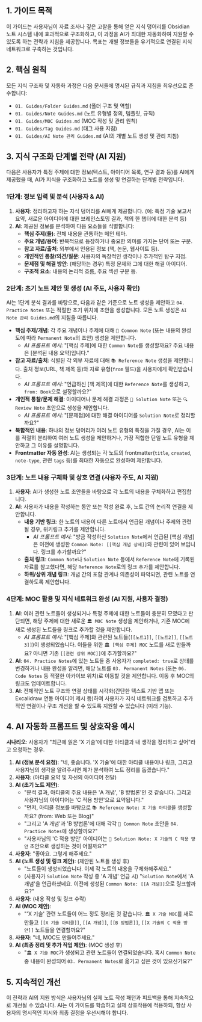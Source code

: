 ## 1. 가이드 목적

이 가이드는 사용자님이 자료 조사나 깊은 고찰을 통해 얻은 지식 덩어리를 Obsidian 노트 시스템 내에 효과적으로 구조화하고, 이 과정을 AI가 최대한 자동화하여 지원할 수 있도록 하는 전략과 지침을 제공합니다. 목표는 개별 정보들을 유기적으로 연결된 지식 네트워크로 구축하는 것입니다.

## 2. 핵심 원칙

모든 지식 구조화 및 자동화 과정은 다음 문서들에 명시된 규칙과 지침을 최우선으로 준수합니다:

-   `01. Guides/Folder Guides.md` (폴더 구조 및 역할)
-   `01. Guides/Note Guides.md` (노트 유형별 정의, 템플릿, 규칙)
-   `01. Guides/MOC Guides.md` (MOC 작성 및 관리 원칙)
-   `01. Guides/Tag Guides.md` (태그 사용 지침)
-   `01. Guides/AI Note 관리 Guides.md` (AI의 개별 노트 생성 및 관리 지침)

## 3. 지식 구조화 단계별 전략 (AI 지원)

다음은 사용자가 특정 주제에 대한 정보(텍스트, 아이디어 목록, 연구 결과 등)를 AI에게 제공했을 때, AI가 지식을 구조화하고 노트를 생성 및 연결하는 단계별 전략입니다.

### 1단계: 정보 입력 및 분석 (사용자 & AI)

1.  **사용자**: 정리하고자 하는 지식 덩어리를 AI에게 제공합니다. (예: 특정 기술 보고서 요약, 새로운 아이디어에 대한 브레인스토밍 결과, 책의 한 챕터에 대한 분석 등)
2.  **AI**: 제공된 정보를 분석하여 다음 요소들을 식별합니다:
    *   **핵심 주제(들)**: 전체 내용을 관통하는 메인 테마.
    *   **주요 개념/용어**: 반복적으로 등장하거나 중요한 의미를 가지는 단어 또는 구문.
    *   **참고 자료/출처**: 외부에서 인용된 정보 (책, 논문, 웹사이트 등).
    *   **개인적인 통찰/의견/질문**: 사용자의 독창적인 생각이나 추가적인 탐구 지점.
    *   **문제점 및 해결 방안**: (해당하는 경우) 특정 문제와 그에 대한 해결 아이디어.
    *   **구조적 요소**: 내용의 논리적 흐름, 주요 섹션 구분 등.

### 2단계: 초기 노트 제안 및 생성 (AI 주도, 사용자 확인)

AI는 1단계 분석 결과를 바탕으로, 다음과 같은 기준으로 노트 생성을 제안하고 `04. Practice Notes` 또는 적절한 초기 위치에 초안을 생성합니다. 모든 노트 생성은 `AI Note 관리 Guides.md`의 지침을 따릅니다.

*   **핵심 주제/개념**: 각 주요 개념이나 주제에 대해 `📝 Common Note` (또는 내용의 완성도에 따라 `Permanent Note`의 초안) 생성을 제안합니다.
    *   *AI 프롬프트 예시*: "[핵심 주제]에 대한 `Common Note`를 생성할까요? 주요 내용은 [분석된 내용 요약]입니다."
*   **참고 자료/출처**: 식별된 각 외부 자료에 대해 `📚 Reference Note` 생성을 제안합니다. 출처 정보(URL, 책 제목 등)와 자료 유형(`from` 필드)을 사용자에게 확인받습니다.
    *   *AI 프롬프트 예시*: "언급하신 [책 제목]에 대한 `Reference Note`를 생성하고, `from: Book`으로 설정할까요?"
*   **개인적 통찰/문제 해결**: 아이디어나 문제 해결 과정은 `🔬 Solution Note` 또는 `🔍 Review Note` 초안으로 생성을 제안합니다.
    *   *AI 프롬프트 예시*: "[문제점]에 대한 해결 아이디어를 `Solution Note`로 정리할까요?"
*   **복합적인 내용**: 하나의 정보 덩어리가 여러 노트 유형의 특징을 가질 경우, AI는 이를 적절히 분리하여 여러 노트 생성을 제안하거나, 가장 적합한 단일 노트 유형을 제안하고 그 이유를 설명합니다.
*   **Frontmatter 자동 완성**: AI는 생성되는 각 노트의 frontmatter(`title`, `created`, `note-type`, 관련 `tags` 등)를 최대한 자동으로 완성하여 제안합니다.

### 3단계: 노트 내용 구체화 및 상호 연결 (사용자 주도, AI 지원)

1.  **사용자**: AI가 생성한 노트 초안들을 바탕으로 각 노트의 내용을 구체화하고 편집합니다.
2.  **AI**: 사용자가 내용을 작성하는 동안 또는 작성 완료 후, 노트 간의 논리적 연결을 제안합니다.
    *   **내용 기반 링크**: 한 노트의 내용이 다른 노트에서 언급된 개념이나 주제와 관련될 경우, 위키링크 추가를 제안합니다.
        *   *AI 프롬프트 예시*: "방금 작성하신 `Solution Note`에서 언급된 [핵심 개념]은 이전에 생성한 `Common Note: [[핵심 개념 상세]]`와 관련이 있어 보입니다. 링크를 추가할까요?"
    *   **출처 링크**: `Common Note`나 `Solution Note` 등에서 `Reference Note`에 기록된 자료를 참고했다면, 해당 `Reference Note`로의 링크 추가를 제안합니다.
    *   **하위/상위 개념 링크**: 개념 간의 포함 관계나 의존성이 파악되면, 관련 노트를 연결하도록 제안합니다.

### 4단계: MOC 활용 및 지식 네트워크 완성 (AI 지원, 사용자 결정)

1.  **AI**: 여러 관련 노트들이 생성되거나 특정 주제에 대한 노트들이 충분히 모였다고 판단되면, 해당 주제에 대한 새로운 `🏛️ MOC Note` 생성을 제안하거나, 기존 MOC에 새로 생성된 노트들을 링크로 추가할 것을 제안합니다.
    *   *AI 프롬프트 예시*: "[핵심 주제]와 관련된 노트들(`[[노트1]]`, `[[노트2]]`, `[[노트3]]`)이 생성되었습니다. 이들을 위한 `🏛️ [핵심 주제] MOC` 노트를 새로 만들까요? 아니면 기존 `[[관련 상위 MOC]]`에 추가할까요?"
2.  **AI**: `04. Practice Notes`에 있는 노트들 중 사용자가 `completed: true`로 상태를 변경하거나 내용 완성을 알리면, 해당 노트를 `03. Permanent Notes` (또는 `06. Code Notes` 등 적절한 아카이브 위치)로 이동할 것을 제안합니다. 이동 후 MOC의 링크도 업데이트합니다.
3.  **AI**: 전체적인 노트 구조와 연결 상태를 시각화(간단한 텍스트 기반 맵 또는 Excalidraw 연동 아이디어 제시 등)하여 사용자가 지식 네트워크를 검토하고 추가적인 연결이나 구조 개선을 할 수 있도록 지원할 수 있습니다 (미래 기능).

## 4. AI 자동화 프롬프트 및 상호작용 예시

**시나리오**: 사용자가 "최근에 읽은 'X 기술'에 대한 아티클과 내 생각을 정리하고 싶어"라고 요청하는 경우.

1.  **AI (정보 분석 요청)**: "네, 좋습니다. 'X 기술'에 대한 아티클 내용이나 링크, 그리고 사용자님의 생각을 알려주시면 제가 분석하여 노트 정리를 돕겠습니다."
2.  **사용자**: (아티클 요약 및 자신의 아이디어 전달)
3.  **AI (초기 노트 제안)**:
    *   "분석 결과, 아티클의 주요 내용은 'A 개념', 'B 방법론'인 것 같습니다. 그리고 사용자님의 아이디어는 'C 적용 방안'으로 요약됩니다."
    *   "먼저, 아티클 정보를 바탕으로 `📚 Reference Note: X 기술 아티클`을 생성할까요? (from: Web 또는 Blog)"
    *   "그리고 'A 개념'과 'B 방법론'에 대해 각각 `📝 Common Note` 초안을 `04. Practice Notes`에 생성할까요?"
    *   "사용자님의 'C 적용 방안' 아이디어는 `🔬 Solution Note: X 기술의 C 적용 방안` 초안으로 생성하는 것이 어떨까요?"
4.  **사용자**: "좋아요. 그렇게 해주세요."
5.  **AI (노트 생성 및 링크 제안)**: (제안된 노트들 생성 후)
    *   "노트들이 생성되었습니다. 이제 각 노트의 내용을 구체화해주세요."
    *   (사용자가 `Solution Note` 작성 중 'A 개념' 언급 시) "`Solution Note`에서 'A 개념'을 언급하셨네요. 이전에 생성된 `Common Note: [[A 개념]]`으로 링크할까요?"
6.  **사용자**: (내용 작성 및 링크 수락)
7.  **AI (MOC 제안)**:
    *   "'X 기술' 관련 노트들이 어느 정도 정리된 것 같습니다. `🏛️ X 기술 MOC`를 새로 만들고 `[[X 기술 아티클]]`, `[[A 개념]]`, `[[B 방법론]]`, `[[X 기술의 C 적용 방안]]` 노트들을 연결할까요?"
8.  **사용자**: "네, MOC도 만들어주세요."
9.  **AI (최종 정리 및 추가 작업 제안)**: (MOC 생성 후)
    *   "`🏛️ X 기술 MOC`가 생성되고 관련 노트들이 연결되었습니다. 혹시 `Common Note` 중 내용이 완성되어 `03. Permanent Notes`로 옮기고 싶은 것이 있으신가요?"

## 5. 지속적인 개선

이 전략과 AI의 지원 방식은 사용자님의 실제 노트 작성 패턴과 피드백을 통해 지속적으로 개선될 수 있습니다. AI는 이 가이드를 학습하고 실제 상호작용에 적용하되, 항상 사용자의 명시적인 지시와 최종 결정을 우선시해야 합니다. 